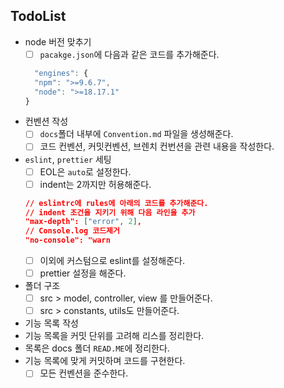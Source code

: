 ## TodoList
- node 버전 맞추기
  - [ ] `pacakge.json`에 다음과 같은 코드를 추가해준다.
  ```js
    "engines": {
    "npm": ">=9.6.7",
    "node": ">=18.17.1"
  }
  ```
- 컨벤션 작성
  - [ ] `docs`폴더 내부에 `Convention.md` 파일을 생성해준다.
  - [ ] 코드 컨벤션, 커밋컨벤션, 브렌치 컨번션을 관련 내용을 작성한다.
- `eslint`, `prettier` 세팅
  - [ ] EOL은 `auto`로 설정한다.
  - [ ] indent는 2까지만 허용해준다.
  ```json
  // eslintrc에 rules에 아래의 코드를 추가해준다.
  // indent 조건을 지키기 위해 다음 라인을 추가
  "max-depth": ["error", 2],
  // Console.log 코드제거
  "no-console": "warn
  ```
  - [ ] 이외에 커스텀으로 eslint를 설정해준다.
  - [ ] prettier 설정을 해준다.
- 폴더 구조
  - [ ] src > model, controller, view 를 만들어준다.
  - [ ] src > constants, utils도 만들어준다.
- 기능 목록 작성
 - 기능 목록을 커밋 단위를 고려해 리스를 정리한다.
 - 목록은 docs 폴더 `READ.ME`에 정리한다.
- 기능 목록에 맞게 커밋하며 코드를 구현한다.
  - [ ] 모든 컨벤션을 준수한다.